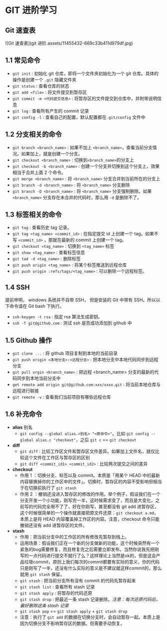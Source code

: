 

# GIT 进阶学习

## Git 速查表

![Git 速查表](git 进阶.assets/11455432-669c33b411d979df.jpg)



## 1.1 常见命令

- `git init` : 初始化 git 仓库，即将一个文件夹初始化为一个 git 仓库。具体的操作是创建一个 `.git` 隐藏文件夹
- `git status` : 查看仓库的状态
- `git add <file>` : 将文件提交到暂存区
- `git commit -m <代码提交信息>` : 将暂存区的文件提交到仓库中，并附带说明信息
- `git log` : 查看所有产生的 commit 记录
- `git config -l` : 查看自己的配置，默认配置都在`.git/config` 文件中

## 1.2 分支相关的命令

- `git branch <branch_name>` : 如果不加上 `<branch_name>`，查看当前分支情况。如果加上，就是创建一个分支。
- `git checkout <branch_name>` : 切换到`<branch_name>`的分支上
- `git checkout -b <branch_name>` : 创建一个分支并切换到这个分支上，效果相当于合并上面 2 个命令。
- `git merge <branch_name>` : 将 `<branch_name>` 分支合并到当前所在的分支上
- `git branch -d <branch_name>` : 将 `<branch_name>` 分支删除
- `git branch -D <branch_name>` : 将 `<branch_name>` 分支强制删除。如果 `<branch_name>` 分支存在未合并的代码时，那么用 `-d` 是删除不了。

## 1.3 标签相关的命令

- `git tag` : 查看历史 tag 记录。
- `git tag <tag_name> <commit_id>` : 在指定提交 id 上创建一个 tag。如果不写 `<commit_id>` ，那就在最新的 commit 上创建一个 tag。
- `git checkout <tag_name>` : 切换到 `<tag_name>` 标签
- `git show <tag_name>` : 查看标签信息
- `git tad -d <tag_name>` : 删除标签
- `git push origin <tag_name>` : 将某个标签推送到远程仓库
- `git push origin :refs/tags/<tag_name>` : 可以删除一个远程标签。

## 1.4 SSH

提前申明， windows 系统并不自带 SSH， 但是安装的 Git 中带有 SSH。所以以下命令请在 Git bash 下执行。

- `ssh-keygen -t rsa` : 指定 rsa 算法生成密钥。
- `ssh -T git@github.com` : 测试 ssh 是否成功添加到 github 中

## 1.5 Github 操作

- `git clone ...` : 将 github 项目复制到本地的当前目录
- `git push origin <本地分支>:<远程分支>` : 把本地分支中本地代码同步到远程分支
- `git pull orgin <branch_name>` : 把远程 <branch_name> 分支的最新的代码同步到本地当前分支中
- `get remote add origin git@github.com:xxx/xxxx.git` : 将当前本地仓库与远程进行联接
- `git remote -v` : 查看我们当前项目有哪些远程仓库

## 1.6 补充命令

- **alias** 别名
  - `git config --global alias.<别名> "<原命令>"`。比如 `git config --global alias.c "checkout"`，之后 `git c` == `git checkout`
- **diff**
  - `git diff` : 比较工作区文件和暂存区文件差异。如果加上文件名，就仅比较这个文件在工作区与暂存区的区别
  - `git diff <commit_id1> <commit_id2>` : 比较两次提交之间的差异
- **checkout**
  - 作用 1 ：切换分支、标签以及 commit。本质是「用某个 HEAD 中的最新内容替换掉你的工作区中的文件」。切换时，暂存区的内容不受影响但相当于在切换前执行了 `git stash`
  - 作用 2 ：撤销还没进入暂存区的修改的作用。举个例子，假设我们在一个分支开发一个小功能，刚写完一半，这时候需求变了，而且是大变化，之前写的代码完全用不了了，好在你刚写，甚至都没有 git add 进暂存区，这个时候很简单的一个操作就直接把原文件还原：`git checkout a.md`，本质上是将 HEAD 内容覆盖掉工作区的内容。注意，checkout 命令只能撤销还没有 add 进暂存区的文件。
- **stash**
  - 作用：把当前分支中的工作区的所有修改先暂存到栈上。
  - 运用场景：假设我们正在一个新的分支做新的功能，这个时候突然有一个紧急的bug需要修复，而且修复完之后需要立即发布。当然你说我先把刚写的一点代码进行提交不就行了么？这样理论上当然是ok的，但是这会产品垃圾commit，原则上我们每次的commit都要有实际的意义，你的代码只是刚写了一半，还没有什么实际的意义是不建议就这样commit的，那么就用 `git stash` 保留。
  - `git stash` : 把当前分支所有没有 commit 的代码先暂存起来
  - `git stash list` : 查看所有 stash 记录
  - `git stash apply` : 将暂存的代码还原
  - `git stash drop` : 把最近一条 stash 记录删除。*注意：每次还原代码后，最好删除这条 stash 记录*
  - `git stash pop` == `git stash apply` + `git stash drop`
  - 注意：执行了 `git add` 的数据在切换分支时，会自动暂存一起。本质上是因为切换分支不影响暂存区的数据。但需要手动恢复。